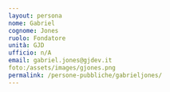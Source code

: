 ```yaml
---
layout: persona
nome: Gabriel
cognome: Jones
ruolo: Fondatore
unità: GJD
ufficio: n/A
email: gabriel.jones@gjdev.it
foto:/assets/images/gjones.png
permalink: /persone-pubbliche/gabrieljones/
---
```

